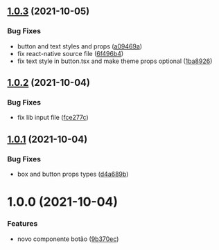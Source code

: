 ## [1.0.3](https://github.com/saraivavini/pipeland-ui/compare/v1.0.2...v1.0.3) (2021-10-05)


### Bug Fixes

* button and text styles and props ([a09469a](https://github.com/saraivavini/pipeland-ui/commit/a09469a197dcbf0fff53fd3607b5d65988aac25d))
* fix react-native source file ([6f496b4](https://github.com/saraivavini/pipeland-ui/commit/6f496b4e9958d635d5c965cda01730bb16d3400d))
* fix text style in button.tsx and make theme props optional ([1ba8926](https://github.com/saraivavini/pipeland-ui/commit/1ba8926edd48fdb344ed357a8330782c7a80382d))

## [1.0.2](https://github.com/saraivavini/pipeland-ui/compare/v1.0.1...v1.0.2) (2021-10-04)


### Bug Fixes

* fix lib input file ([fce277c](https://github.com/saraivavini/pipeland-ui/commit/fce277c043c14ce2eaae07ddcf372c66e77fc1fd))

## [1.0.1](https://github.com/saraivavini/pipeland-ui/compare/v1.0.0...v1.0.1) (2021-10-04)


### Bug Fixes

* box and button props types ([d4a689b](https://github.com/saraivavini/pipeland-ui/commit/d4a689b31eec0b5ca8050e374eccdb25b8f7c598))

# 1.0.0 (2021-10-04)


### Features

* novo componente botão ([9b370ec](https://github.com/saraivavini/pipeland-ui/commit/9b370ecbae85a8a0205fcd1118c518fdb767e10b))
